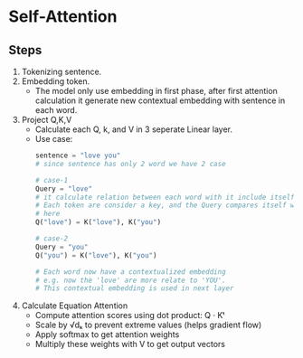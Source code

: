 # **Self-Attention**

## **Steps**
1. Tokenizing sentence.
2. Embedding token.
    - The model only use embedding in first phase, after first attention calculation it generate new contextual embedding with sentence in each word.
3. Project Q,K,V
    - Calculate each Q, k, and V in 3 seperate Linear layer.
    - Use case:
        ```python
        sentence = "love you"
        # since sentence has only 2 word we have 2 case

        # case-1
        Query = "love"
        # it calculate relation between each word with it include itself.
        # Each token are consider a key, and the Query compares itself with each key to get relation
        # here
        Q("love") = K("love"), K("you")

        # case-2
        Query = "you"
        Q("you") = K("love"), K("you")

        # Each word now have a contextualized embedding
        # e.g. now the 'love' are more relate to 'YOU'.
        # This contextual embedding is used in next layer

        ```
4. Calculate Equation Attention 
    - Compute attention scores using dot product: Q · Kᵗ
    - Scale by √dₖ to prevent extreme values (helps gradient flow)
    - Apply softmax to get attention weights
    - Multiply these weights with V to get output vectors

